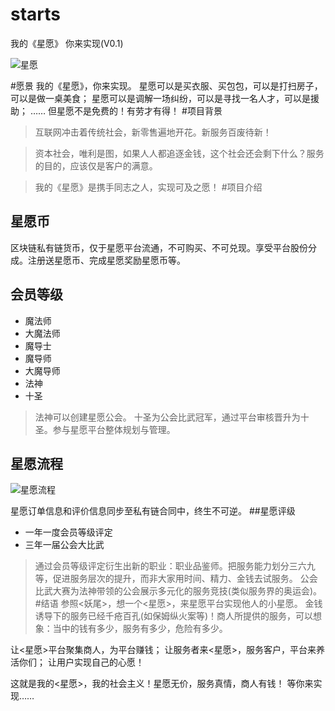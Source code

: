 # starts
我的《星愿》 你来实现(V0.1)

![星愿](https://upload-images.jianshu.io/upload_images/12284334-74aaad1cab5aa454.jpg?imageMogr2/auto-orient/strip%7CimageView2/2/w/1240)

#愿景
  我的《星愿》，你来实现。
  星愿可以是买衣服、买包包，可以是打扫房子，可以是做一桌美食；
  星愿可以是调解一场纠纷，可以是寻找一名人才，可以是援助；
  ……
  但星愿不是免费的！有劳才有得！
#项目背景

>互联网冲击着传统社会，新零售遍地开花。新服务百废待新！

>资本社会，唯利是图，如果人人都追逐金钱，这个社会还会剩下什么？服务的目的，应该仅是客户的满意。

>我的《星愿》是携手同志之人，实现可及之愿！
#项目介绍
## 星愿币
区块链私有链货币，仅于星愿平台流通，不可购买、不可兑现。享受平台股份分成。注册送星愿币、完成星愿奖励星愿币等。
## 会员等级
* 魔法师
* 大魔法师
* 魔导士
* 魔导师
* 大魔导师
* 法神
* 十圣
>法神可以创建星愿公会。
  十圣为公会比武冠军，通过平台审核晋升为十圣。参与星愿平台整体规划与管理。

## 星愿流程
![星愿流程](https://upload-images.jianshu.io/upload_images/12284334-0d5b3b0274f0d0a7.png?imageMogr2/auto-orient/strip%7CimageView2/2/w/1240)

星愿订单信息和评价信息同步至私有链合同中，终生不可逆。
##星愿评级
* 一年一度会员等级评定
* 三年一届公会大比武
>通过会员等级评定衍生出新的职业：职业品鉴师。把服务能力划分三六九等，促进服务层次的提升，而非大家用时间、精力、金钱去试服务。
公会比武大赛为法神带领的公会展示多元化的服务竞技(类似服务界的奥运会)。
#结语
参照<妖尾>，想一个<星愿>，来星愿平台实现他人的小星愿。
金钱诱导下的服务已经千疮百孔(如保姆纵火案等)！商人所提供的服务，可以想象：当中的钱有多少，服务有多少，危险有多少。

让<星愿>平台聚集商人，为平台赚钱；
让服务者来<星愿>，服务客户，平台来养活你们；
让用户实现自己的心愿！

这就是我的<星愿>，我的社会主义！星愿无价，服务真情，商人有钱！
等你来实现……

